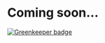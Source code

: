 # Coming soon...

[![Greenkeeper badge](https://badges.greenkeeper.io/brysgo/monoquery-workspace.svg)](https://greenkeeper.io/)
